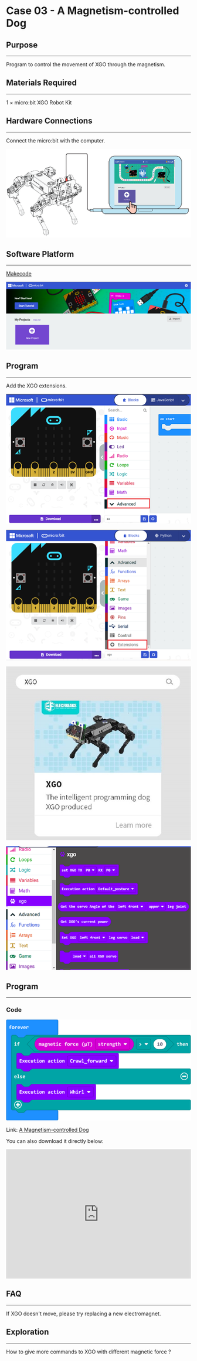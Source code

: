 # Case 03 - A Magnetism-controlled Dog 



## Purpose
---
Program to control the movement of XGO through the magnetism. 



## Materials Required
---
1 × micro:bit XGO Robot Kit 



## Hardware Connections
---
Connect the micro:bit with the computer. 

![](./images/microbit-xgo-robot-kit-22.png)



## Software Platform
---
[Makecode](https://makecode.microbit.org/#)

![](./images/microbit-xgo-robot-kit-10.png)



## Program
---


Add the XGO extensions. 

![](./images/microbit-xgo-robot-kit-11.png)

![](./images/microbit-xgo-robot-kit-12.png)

![](./images/microbit-xgo-robot-kit-13.png)

![](./images/microbit-xgo-robot-kit-14.png)



## Program
---
### Code



![](./images/microbit-xgot-robot-kit-case01-out-of-the-square-03.png)



Link: [A Magnetism-controlled Dog ](https://makecode.microbit.org/_fWpHxYiXf5fK)

You can also download it directly below:

<div style="position:relative;height:0;padding-bottom:70%;overflow:hidden;"><iframe style="position:absolute;top:0;left:0;width:100%;height:100%;" src="https://makecode.microbit.org/#pub:_fWpHxYiXf5fK" frameborder="0" sandbox="allow-popups allow-forms allow-scripts allow-same-origin"></iframe></div> 



## FAQ
---
If XGO doesn't move, please try replacing a new electromagnet.



## Exploration
---
How to give more commands to XGO with different magnetic force ? 
